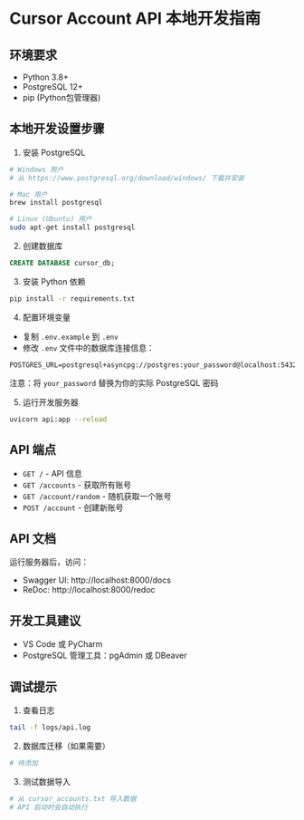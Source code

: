 # Cursor Account API 本地开发指南

## 环境要求
- Python 3.8+
- PostgreSQL 12+
- pip (Python包管理器)

## 本地开发设置步骤

1. 安装 PostgreSQL
```bash
# Windows 用户
# 从 https://www.postgresql.org/download/windows/ 下载并安装

# Mac 用户
brew install postgresql

# Linux (Ubuntu) 用户
sudo apt-get install postgresql
```

2. 创建数据库
```sql
CREATE DATABASE cursor_db;
```

3. 安装 Python 依赖
```bash
pip install -r requirements.txt
```

4. 配置环境变量
- 复制 `.env.example` 到 `.env`
- 修改 `.env` 文件中的数据库连接信息：
```
POSTGRES_URL=postgresql+asyncpg://postgres:your_password@localhost:5432/cursor_db
```
注意：将 `your_password` 替换为你的实际 PostgreSQL 密码

5. 运行开发服务器
```bash
uvicorn api:app --reload
```

## API 端点

- `GET /` - API 信息
- `GET /accounts` - 获取所有账号
- `GET /account/random` - 随机获取一个账号
- `POST /account` - 创建新账号

## API 文档
运行服务器后，访问：
- Swagger UI: http://localhost:8000/docs
- ReDoc: http://localhost:8000/redoc

## 开发工具建议
- VS Code 或 PyCharm
- PostgreSQL 管理工具：pgAdmin 或 DBeaver

## 调试提示
1. 查看日志
```bash
tail -f logs/api.log
```

2. 数据库迁移（如果需要）
```bash
# 待添加
```

3. 测试数据导入
```bash
# 从 cursor_accounts.txt 导入数据
# API 启动时会自动执行
``` 